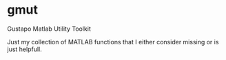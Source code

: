 # gmut
Gustapo Matlab Utility Toolkit

Just my collection of MATLAB functions that I either consider missing or is just helpfull. 
